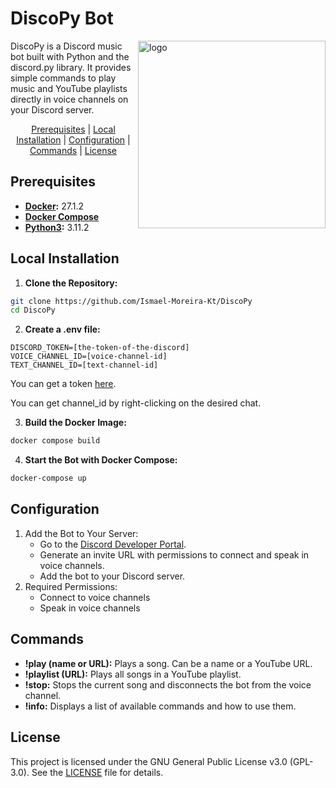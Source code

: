 # DiscoPy Bot
<img 
    src="./assets/logo.png" 
    alt="logo" 
    width="300px" 
    align="right"
/>


<div align="left">
DiscoPy is a Discord music bot built with Python and the discord.py library. It provides simple commands to play music and YouTube playlists directly in voice channels on your Discord server.

<br>

<p align="center"> 
    <a href="#prerequisites">Prerequisites</a> |
    <a href="#local-installation">Local Installation</a> |
    <a href="#configuration">Configuration</a> |
    <a href="#commands">Commands</a> |
    <a href="#license">License</a> 
</p>

## Prerequisites
- **[Docker](https://docs.docker.com/engine/install/):** 27.1.2
- **[Docker Compose](https://docs.docker.com/compose/install/linux/)**
- **[Python3](https://www.python.org/downloads/):** 3.11.2

## Local Installation
1. **Clone the Repository:**
```bash
git clone https://github.com/Ismael-Moreira-Kt/DiscoPy
cd DiscoPy
```

2. **Create a .env file:**
```env
DISCORD_TOKEN=[the-token-of-the-discord]
VOICE_CHANNEL_ID=[voice-channel-id]
TEXT_CHANNEL_ID=[text-channel-id]
```

You can get a token [here](https://discord.com/developers/docs/intro).

You can get channel_id by right-clicking on the desired chat.

3. **Build the Docker Image:**
```bash
docker compose build
```

4. **Start the Bot with Docker Compose:**
```bash
docker-compose up
```

## Configuration
1. Add the Bot to Your Server:
    - Go to the [Discord Developer Portal](https://discord.com/developers/docs/intro).
    - Generate an invite URL with permissions to connect and speak in voice channels.
    - Add the bot to your Discord server.
2. Required Permissions:
    - Connect to voice channels
    - Speak in voice channels

## Commands
- **!play (name or URL):** Plays a song. Can be a name or a YouTube URL.
- **!playlist (URL):** Plays all songs in a YouTube playlist.
- **!stop:** Stops the current song and disconnects the bot from the voice channel.
- **!info:** Displays a list of available commands and how to use them.

## License
This project is licensed under the GNU General Public License v3.0 (GPL-3.0). See the [LICENSE](./LICENSE) file for details.

</div>